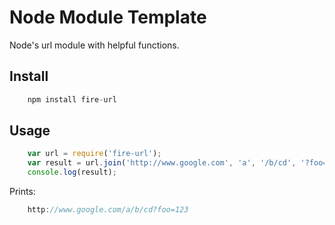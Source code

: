 # Node Module Template

Node's url module with helpful functions.

## Install

```js
    npm install fire-url
```

## Usage

```js
    var url = require('fire-url');
    var result = url.join('http://www.google.com', 'a', '/b/cd', '?foo=123');
    console.log(result);
```

Prints:

```js
    http://www.google.com/a/b/cd?foo=123
```
